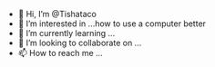 - 👋 Hi, I’m @Tishataco
- 👀 I’m interested in ...how to use a computer better
- 🌱 I’m currently learning ...
- 💞️ I’m looking to collaborate on ...
- 📫 How to reach me ...

<!---
Tishataco/Tishataco is a ✨ special ✨ repository because its `README.md` (this file) appears on your GitHub profile.
You can click the Preview link to take a look at your changes.
--->
